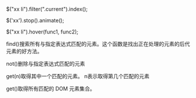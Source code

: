 $("xx li").filter(".current").index();

$('xx').stop().animate();

$("xx li").hover(func1, func2);

find()搜索所有与指定表达式匹配的元素。这个函数是找出正在处理的元素的后代元素的好方法。

not()删除与指定表达式匹配的元素

get(n)取得其中一个匹配的元素。 n表示取得第几个匹配的元素

get()取得所有匹配的 DOM 元素集合。